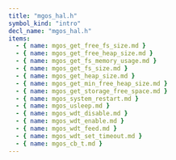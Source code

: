 ```yaml
---
title: "mgos_hal.h"
symbol_kind: "intro"
decl_name: "mgos_hal.h"
items:
  - { name: mgos_get_free_fs_size.md }
  - { name: mgos_get_free_heap_size.md }
  - { name: mgos_get_fs_memory_usage.md }
  - { name: mgos_get_fs_size.md }
  - { name: mgos_get_heap_size.md }
  - { name: mgos_get_min_free_heap_size.md }
  - { name: mgos_get_storage_free_space.md }
  - { name: mgos_system_restart.md }
  - { name: mgos_usleep.md }
  - { name: mgos_wdt_disable.md }
  - { name: mgos_wdt_enable.md }
  - { name: mgos_wdt_feed.md }
  - { name: mgos_wdt_set_timeout.md }
  - { name: mgos_cb_t.md }
---
```



